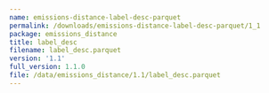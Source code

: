 ```yaml
---
name: emissions-distance-label-desc-parquet
permalink: /downloads/emissions-distance-label-desc-parquet/1_1
package: emissions_distance
title: label_desc
filename: label_desc.parquet
version: '1.1'
full_version: 1.1.0
file: /data/emissions_distance/1.1/label_desc.parquet
---
```

